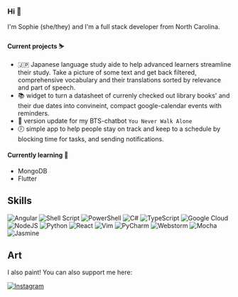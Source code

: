 ### Hi 🐥

I'm Sophie (she/they) and I'm a full stack developer from North Carolina. 

#### Current projects ⛷️
- 🇯🇵 Japanese language study aide to help advanced learners streamline their study. Take a picture of some text and get back filtered, comprehensive vocabulary and their translations sorted by relevance and part of speech.
- 📚 widget to turn a datasheet of currenly checked out library books' and their due dates into convineint, compact google-calendar events with reminders. 
- 💜 version update for my BTS-chatbot `You Never Walk Alone`
- 🕖 simple app to help people stay on track and keep to a schedule by blocking time for tasks, and sending notifications.

#### Currently learning 🌱
- MongoDB
- Flutter

## Skills
![Angular](https://img.shields.io/badge/angular-%23DD0031.svg?style=for-the-badge&logo=angular&logoColor=white)    ![Shell Script](https://img.shields.io/badge/shell_script-%23121011.svg?style=for-the-badge&logo=gnu-bash&logoColor=white)     ![PowerShell](https://img.shields.io/badge/PowerShell-%235391FE.svg?style=for-the-badge&logo=powershell&logoColor=white)     ![C#](https://img.shields.io/badge/c%23-%23239120.svg?style=for-the-badge&logo=c-sharp&logoColor=white)     ![TypeScript](https://img.shields.io/badge/typescript-%23007ACC.svg?style=for-the-badge&logo=typescript&logoColor=white)      <img alt="Google Cloud" src="https://img.shields.io/badge/GoogleCloud-%234285F4.svg?style=for-the-badge&logo=google-cloud&logoColor=white"/>    <img alt="NodeJS" src="https://img.shields.io/badge/node.js-%2343853D.svg?style=for-the-badge&logo=node-dot-js&logoColor=white"/>    <img alt="Python" src="https://img.shields.io/badge/python-%2314354C.svg?style=for-the-badge&logo=python&logoColor=white"/>    <img alt="React" src="https://img.shields.io/badge/react-%2320232a.svg?style=for-the-badge&logo=react&logoColor=%2361DAFB"/>    <img alt="Vim" src="https://img.shields.io/badge/VIM-%2311AB00.svg?style=for-the-badge&logo=vim&logoColor=white"/>    <img alt="PyCharm" src="https://img.shields.io/badge/pycharm-143?style=for-the-badge&logo=pycharm&logoColor=black&color=black&labelColor=green"/>    ![Webstorm](https://img.shields.io/badge/WebStorm-000000?style=for-the-badge&logo=WebStorm&logoColor=white)      <img alt="Mocha" src="https://img.shields.io/badge/-mocha-%238D6748?style=for-the-badge&logo=mocha&logoColor=white"/>     ![Jasmine](https://img.shields.io/badge/jasmine-%238A4182.svg?style=for-the-badge&logo=jasmine&logoColor=white)     

## Art
I also paint! You can also support me here:

[<img alt="Instagram" src="https://img.shields.io/badge/rollininink-%23E4405F.svg?style=for-the-badge&logo=Instagram&logoColor=white"/>](https://www.instagram.com/rollininink/)
<!--
**saillingaway/saillingaway** is a ✨ _special_ ✨ repository because its `README.md` (this file) appears on your GitHub profile.

Here are some ideas to get you started:

- 🔭 I’m currently working on ...
- 🌱 I’m currently learning ...
- 👯 I’m looking to collaborate on ...
- 🤔 I’m looking for help with ...
- 💬 Ask me about ...
- 📫 How to reach me: ...
- 😄 Pronouns: ...
- ⚡ Fun fact: ...
-->
